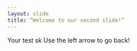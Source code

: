 ```yaml
---
layout: slide
title: “Welcome to our second slide!”
---
```

Your test sk
Use the left arrow to go back!

